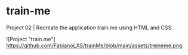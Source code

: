 # train-me

Project 02 | Recreate the application train.me using HTML and CSS.

![Project "train.me"] https://github.com/FabianoLXS/trainMe/blob/main/assets/treineme.png
